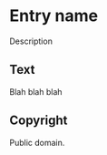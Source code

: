 # Entry name

Description

## Text

Blah blah blah

## Copyright

Public domain.

<style>@media (prefers-color-scheme:dark){:root{filter:invert(100%)}}</style>
